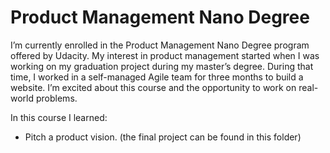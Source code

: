 # Product Management Nano Degree 

I’m currently enrolled in the Product Management Nano Degree program offered by Udacity. My interest in product management started when I was working on my graduation project during my master’s degree. During that time, I worked in a self-managed Agile team for three months to build a website. I’m excited about this course and the opportunity to work on real-world problems.



In this course I learned: 
-  Pitch a product vision. (the final project can be found in this folder)
